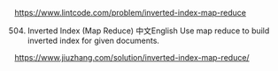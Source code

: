 https://www.lintcode.com/problem/inverted-index-map-reduce

504. Inverted Index (Map Reduce)
中文English
Use map reduce to build inverted index for given documents.

https://www.jiuzhang.com/solution/inverted-index-map-reduce/